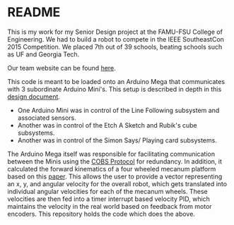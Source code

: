 # README #

This is my work for my Senior Design project at the FAMU-FSU College of Engineering. We had to build a robot to compete in the IEEE SoutheastCon 2015 Competition. We placed 7th out of 39 schools, beating schools such as UF and Georgia Tech. 

Our team website can be found [here](http://www.eng.fsu.edu/me/senior_design/2015/team29/index.html). 

This code is meant to be loaded onto an Arduino Mega that communicates with 3 subordinate Arduino Mini's. This setup is described in depth in this [design document](http://www.eng.fsu.edu/me/senior_design/2015/team29/docs/MS7Report.pdf). 

* One Arduino Mini was in control of the Line Following subsystem and associated sensors.
* Another was in control of the Etch A Sketch and Rubik's cube subsystems.
* Another was in control of the Simon Says/ Playing card subsystems.

The Arduino Mega itself was responsible for facilitating communication between the Minis using the [COBS Protocol](https://en.wikipedia.org/wiki/Consistent_Overhead_Byte_Stuffing) for redundancy. In addition, it calculated the forward kinematics of a four wheeled mecanum platform based on this [paper](http://www.omikk.bme.hu/collections/phd/Villamosmernoki_es_Informatikai_Kar/2013/Kalman_Viktor/ertekezes.pdf). This allows the user to provide a vector representing an x, y, and angular velocity for the overall robot, which gets translated into individual angular velocities for each of the mecanum wheels. These velocities are then fed into a timer interrupt based velocity PID, which maintains the velocity in the real world based on feedback from motor encoders. This repository holds the code which does the above.